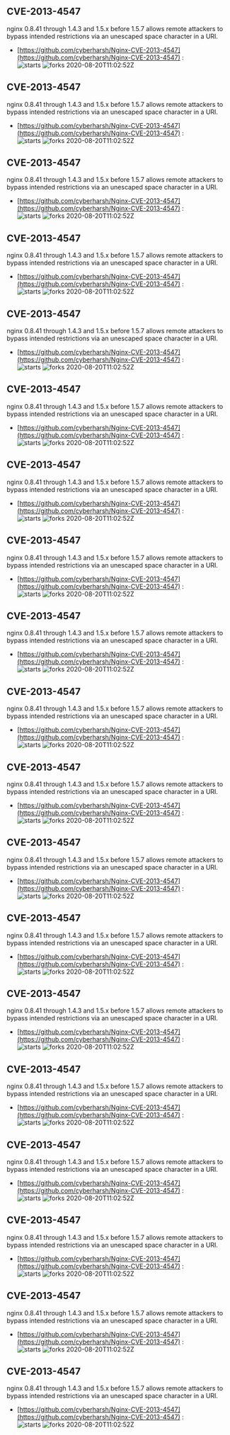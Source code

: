 ## CVE-2013-4547
 nginx 0.8.41 through 1.4.3 and 1.5.x before 1.5.7 allows remote attackers to bypass intended restrictions via an unescaped space character in a URI.

- [https://github.com/cyberharsh/Nginx-CVE-2013-4547](https://github.com/cyberharsh/Nginx-CVE-2013-4547) :  
![starts](https://img.shields.io/github/stars/cyberharsh/Nginx-CVE-2013-4547.svg) 
![forks](https://img.shields.io/github/forks/cyberharsh/Nginx-CVE-2013-4547.svg) 
2020-08-20T11:02:52Z

## CVE-2013-4547
 nginx 0.8.41 through 1.4.3 and 1.5.x before 1.5.7 allows remote attackers to bypass intended restrictions via an unescaped space character in a URI.

- [https://github.com/cyberharsh/Nginx-CVE-2013-4547](https://github.com/cyberharsh/Nginx-CVE-2013-4547) :  
![starts](https://img.shields.io/github/stars/cyberharsh/Nginx-CVE-2013-4547.svg) 
![forks](https://img.shields.io/github/forks/cyberharsh/Nginx-CVE-2013-4547.svg) 
2020-08-20T11:02:52Z

## CVE-2013-4547
 nginx 0.8.41 through 1.4.3 and 1.5.x before 1.5.7 allows remote attackers to bypass intended restrictions via an unescaped space character in a URI.

- [https://github.com/cyberharsh/Nginx-CVE-2013-4547](https://github.com/cyberharsh/Nginx-CVE-2013-4547) :  
![starts](https://img.shields.io/github/stars/cyberharsh/Nginx-CVE-2013-4547.svg) 
![forks](https://img.shields.io/github/forks/cyberharsh/Nginx-CVE-2013-4547.svg) 
2020-08-20T11:02:52Z

## CVE-2013-4547
 nginx 0.8.41 through 1.4.3 and 1.5.x before 1.5.7 allows remote attackers to bypass intended restrictions via an unescaped space character in a URI.

- [https://github.com/cyberharsh/Nginx-CVE-2013-4547](https://github.com/cyberharsh/Nginx-CVE-2013-4547) :  
![starts](https://img.shields.io/github/stars/cyberharsh/Nginx-CVE-2013-4547.svg) 
![forks](https://img.shields.io/github/forks/cyberharsh/Nginx-CVE-2013-4547.svg) 
2020-08-20T11:02:52Z

## CVE-2013-4547
 nginx 0.8.41 through 1.4.3 and 1.5.x before 1.5.7 allows remote attackers to bypass intended restrictions via an unescaped space character in a URI.

- [https://github.com/cyberharsh/Nginx-CVE-2013-4547](https://github.com/cyberharsh/Nginx-CVE-2013-4547) :  
![starts](https://img.shields.io/github/stars/cyberharsh/Nginx-CVE-2013-4547.svg) 
![forks](https://img.shields.io/github/forks/cyberharsh/Nginx-CVE-2013-4547.svg) 
2020-08-20T11:02:52Z

## CVE-2013-4547
 nginx 0.8.41 through 1.4.3 and 1.5.x before 1.5.7 allows remote attackers to bypass intended restrictions via an unescaped space character in a URI.

- [https://github.com/cyberharsh/Nginx-CVE-2013-4547](https://github.com/cyberharsh/Nginx-CVE-2013-4547) :  
![starts](https://img.shields.io/github/stars/cyberharsh/Nginx-CVE-2013-4547.svg) 
![forks](https://img.shields.io/github/forks/cyberharsh/Nginx-CVE-2013-4547.svg) 
2020-08-20T11:02:52Z

## CVE-2013-4547
 nginx 0.8.41 through 1.4.3 and 1.5.x before 1.5.7 allows remote attackers to bypass intended restrictions via an unescaped space character in a URI.

- [https://github.com/cyberharsh/Nginx-CVE-2013-4547](https://github.com/cyberharsh/Nginx-CVE-2013-4547) :  
![starts](https://img.shields.io/github/stars/cyberharsh/Nginx-CVE-2013-4547.svg) 
![forks](https://img.shields.io/github/forks/cyberharsh/Nginx-CVE-2013-4547.svg) 
2020-08-20T11:02:52Z

## CVE-2013-4547
 nginx 0.8.41 through 1.4.3 and 1.5.x before 1.5.7 allows remote attackers to bypass intended restrictions via an unescaped space character in a URI.

- [https://github.com/cyberharsh/Nginx-CVE-2013-4547](https://github.com/cyberharsh/Nginx-CVE-2013-4547) :  
![starts](https://img.shields.io/github/stars/cyberharsh/Nginx-CVE-2013-4547.svg) 
![forks](https://img.shields.io/github/forks/cyberharsh/Nginx-CVE-2013-4547.svg) 
2020-08-20T11:02:52Z

## CVE-2013-4547
 nginx 0.8.41 through 1.4.3 and 1.5.x before 1.5.7 allows remote attackers to bypass intended restrictions via an unescaped space character in a URI.

- [https://github.com/cyberharsh/Nginx-CVE-2013-4547](https://github.com/cyberharsh/Nginx-CVE-2013-4547) :  
![starts](https://img.shields.io/github/stars/cyberharsh/Nginx-CVE-2013-4547.svg) 
![forks](https://img.shields.io/github/forks/cyberharsh/Nginx-CVE-2013-4547.svg) 
2020-08-20T11:02:52Z

## CVE-2013-4547
 nginx 0.8.41 through 1.4.3 and 1.5.x before 1.5.7 allows remote attackers to bypass intended restrictions via an unescaped space character in a URI.

- [https://github.com/cyberharsh/Nginx-CVE-2013-4547](https://github.com/cyberharsh/Nginx-CVE-2013-4547) :  
![starts](https://img.shields.io/github/stars/cyberharsh/Nginx-CVE-2013-4547.svg) 
![forks](https://img.shields.io/github/forks/cyberharsh/Nginx-CVE-2013-4547.svg) 
2020-08-20T11:02:52Z

## CVE-2013-4547
 nginx 0.8.41 through 1.4.3 and 1.5.x before 1.5.7 allows remote attackers to bypass intended restrictions via an unescaped space character in a URI.

- [https://github.com/cyberharsh/Nginx-CVE-2013-4547](https://github.com/cyberharsh/Nginx-CVE-2013-4547) :  
![starts](https://img.shields.io/github/stars/cyberharsh/Nginx-CVE-2013-4547.svg) 
![forks](https://img.shields.io/github/forks/cyberharsh/Nginx-CVE-2013-4547.svg) 
2020-08-20T11:02:52Z

## CVE-2013-4547
 nginx 0.8.41 through 1.4.3 and 1.5.x before 1.5.7 allows remote attackers to bypass intended restrictions via an unescaped space character in a URI.

- [https://github.com/cyberharsh/Nginx-CVE-2013-4547](https://github.com/cyberharsh/Nginx-CVE-2013-4547) :  
![starts](https://img.shields.io/github/stars/cyberharsh/Nginx-CVE-2013-4547.svg) 
![forks](https://img.shields.io/github/forks/cyberharsh/Nginx-CVE-2013-4547.svg) 
2020-08-20T11:02:52Z

## CVE-2013-4547
 nginx 0.8.41 through 1.4.3 and 1.5.x before 1.5.7 allows remote attackers to bypass intended restrictions via an unescaped space character in a URI.

- [https://github.com/cyberharsh/Nginx-CVE-2013-4547](https://github.com/cyberharsh/Nginx-CVE-2013-4547) :  
![starts](https://img.shields.io/github/stars/cyberharsh/Nginx-CVE-2013-4547.svg) 
![forks](https://img.shields.io/github/forks/cyberharsh/Nginx-CVE-2013-4547.svg) 
2020-08-20T11:02:52Z

## CVE-2013-4547
 nginx 0.8.41 through 1.4.3 and 1.5.x before 1.5.7 allows remote attackers to bypass intended restrictions via an unescaped space character in a URI.

- [https://github.com/cyberharsh/Nginx-CVE-2013-4547](https://github.com/cyberharsh/Nginx-CVE-2013-4547) :  
![starts](https://img.shields.io/github/stars/cyberharsh/Nginx-CVE-2013-4547.svg) 
![forks](https://img.shields.io/github/forks/cyberharsh/Nginx-CVE-2013-4547.svg) 
2020-08-20T11:02:52Z

## CVE-2013-4547
 nginx 0.8.41 through 1.4.3 and 1.5.x before 1.5.7 allows remote attackers to bypass intended restrictions via an unescaped space character in a URI.

- [https://github.com/cyberharsh/Nginx-CVE-2013-4547](https://github.com/cyberharsh/Nginx-CVE-2013-4547) :  
![starts](https://img.shields.io/github/stars/cyberharsh/Nginx-CVE-2013-4547.svg) 
![forks](https://img.shields.io/github/forks/cyberharsh/Nginx-CVE-2013-4547.svg) 
2020-08-20T11:02:52Z

## CVE-2013-4547
 nginx 0.8.41 through 1.4.3 and 1.5.x before 1.5.7 allows remote attackers to bypass intended restrictions via an unescaped space character in a URI.

- [https://github.com/cyberharsh/Nginx-CVE-2013-4547](https://github.com/cyberharsh/Nginx-CVE-2013-4547) :  
![starts](https://img.shields.io/github/stars/cyberharsh/Nginx-CVE-2013-4547.svg) 
![forks](https://img.shields.io/github/forks/cyberharsh/Nginx-CVE-2013-4547.svg) 
2020-08-20T11:02:52Z

## CVE-2013-4547
 nginx 0.8.41 through 1.4.3 and 1.5.x before 1.5.7 allows remote attackers to bypass intended restrictions via an unescaped space character in a URI.

- [https://github.com/cyberharsh/Nginx-CVE-2013-4547](https://github.com/cyberharsh/Nginx-CVE-2013-4547) :  
![starts](https://img.shields.io/github/stars/cyberharsh/Nginx-CVE-2013-4547.svg) 
![forks](https://img.shields.io/github/forks/cyberharsh/Nginx-CVE-2013-4547.svg) 
2020-08-20T11:02:52Z

## CVE-2013-4547
 nginx 0.8.41 through 1.4.3 and 1.5.x before 1.5.7 allows remote attackers to bypass intended restrictions via an unescaped space character in a URI.

- [https://github.com/cyberharsh/Nginx-CVE-2013-4547](https://github.com/cyberharsh/Nginx-CVE-2013-4547) :  
![starts](https://img.shields.io/github/stars/cyberharsh/Nginx-CVE-2013-4547.svg) 
![forks](https://img.shields.io/github/forks/cyberharsh/Nginx-CVE-2013-4547.svg) 
2020-08-20T11:02:52Z

## CVE-2013-4547
 nginx 0.8.41 through 1.4.3 and 1.5.x before 1.5.7 allows remote attackers to bypass intended restrictions via an unescaped space character in a URI.

- [https://github.com/cyberharsh/Nginx-CVE-2013-4547](https://github.com/cyberharsh/Nginx-CVE-2013-4547) :  
![starts](https://img.shields.io/github/stars/cyberharsh/Nginx-CVE-2013-4547.svg) 
![forks](https://img.shields.io/github/forks/cyberharsh/Nginx-CVE-2013-4547.svg) 
2020-08-20T11:02:52Z

